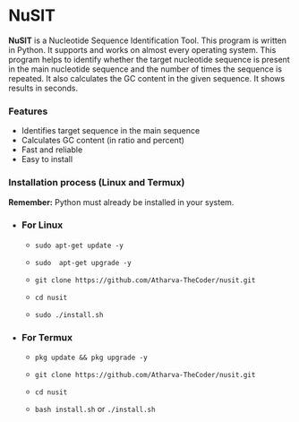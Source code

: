# NuSIT
**NuSIT** is a Nucleotide Sequence Identification Tool. This program is written in Python. It supports and works on almost every operating system. This program helps to identify whether the target nucleotide sequence is present in the main nucleotide sequence and the number of times the sequence is repeated. It also calculates the GC content in the given sequence. It shows results in seconds.

### Features

- Identifies target sequence in the main sequence
- Calculates GC content (in ratio and percent)
- Fast and reliable
- Easy to install

### Installation process (Linux and Termux)

**Remember:** Python must already be installed in your system.

- ### For Linux
  - ```sudo apt-get update -y```

  - ```sudo  apt-get upgrade -y```

  - ```git clone https://github.com/Atharva-TheCoder/nusit.git```

  - ```cd nusit```

  - ```sudo ./install.sh```

- ### For Termux
  - ```pkg update && pkg upgrade -y```

  - ```git clone https://github.com/Atharva-TheCoder/nusit.git```

  - ```cd nusit```

  - ```bash install.sh``` or ```./install.sh```
